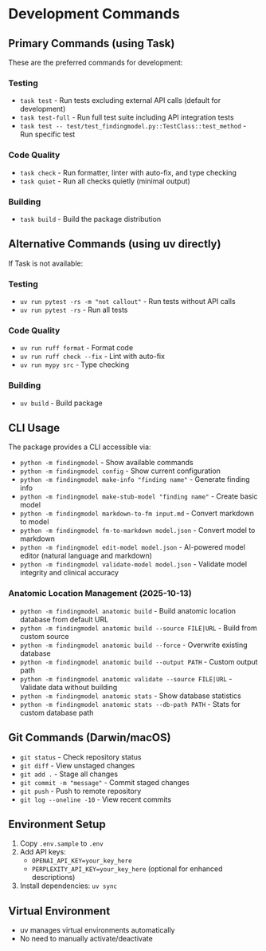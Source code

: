 # Development Commands

## Primary Commands (using Task)
These are the preferred commands for development:

### Testing
- `task test` - Run tests excluding external API calls (default for development)
- `task test-full` - Run full test suite including API integration tests
- `task test -- test/test_findingmodel.py::TestClass::test_method` - Run specific test

### Code Quality
- `task check` - Run formatter, linter with auto-fix, and type checking
- `task quiet` - Run all checks quietly (minimal output)

### Building
- `task build` - Build the package distribution

## Alternative Commands (using uv directly)
If Task is not available:

### Testing
- `uv run pytest -rs -m "not callout"` - Run tests without API calls
- `uv run pytest -rs` - Run all tests

### Code Quality
- `uv run ruff format` - Format code
- `uv run ruff check --fix` - Lint with auto-fix
- `uv run mypy src` - Type checking

### Building
- `uv build` - Build package

## CLI Usage
The package provides a CLI accessible via:
- `python -m findingmodel` - Show available commands
- `python -m findingmodel config` - Show current configuration
- `python -m findingmodel make-info "finding name"` - Generate finding info
- `python -m findingmodel make-stub-model "finding name"` - Create basic model
- `python -m findingmodel markdown-to-fm input.md` - Convert markdown to model
- `python -m findingmodel fm-to-markdown model.json` - Convert model to markdown
- `python -m findingmodel edit-model model.json` - AI-powered model editor (natural language and markdown)
- `python -m findingmodel validate-model model.json` - Validate model integrity and clinical accuracy

### Anatomic Location Management (2025-10-13)
- `python -m findingmodel anatomic build` - Build anatomic location database from default URL
- `python -m findingmodel anatomic build --source FILE|URL` - Build from custom source
- `python -m findingmodel anatomic build --force` - Overwrite existing database
- `python -m findingmodel anatomic build --output PATH` - Custom output path
- `python -m findingmodel anatomic validate --source FILE|URL` - Validate data without building
- `python -m findingmodel anatomic stats` - Show database statistics
- `python -m findingmodel anatomic stats --db-path PATH` - Stats for custom database path

## Git Commands (Darwin/macOS)
- `git status` - Check repository status
- `git diff` - View unstaged changes
- `git add .` - Stage all changes
- `git commit -m "message"` - Commit staged changes
- `git push` - Push to remote repository
- `git log --oneline -10` - View recent commits

## Environment Setup
1. Copy `.env.sample` to `.env`
2. Add API keys:
   - `OPENAI_API_KEY=your_key_here`
   - `PERPLEXITY_API_KEY=your_key_here` (optional for enhanced descriptions)
3. Install dependencies: `uv sync`

## Virtual Environment
- uv manages virtual environments automatically
- No need to manually activate/deactivate